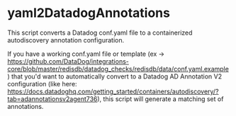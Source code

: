 # yaml2DatadogAnnotations
This script converts a Datadog conf.yaml file to a containerized autodiscovery annotation configuration.

If you have a working conf.yaml file or template (ex -> https://github.com/DataDog/integrations-core/blob/master/redisdb/datadog_checks/redisdb/data/conf.yaml.example) that you'd want to automatically convert to a Datadog AD Annotation V2 configuration (like here: https://docs.datadoghq.com/getting_started/containers/autodiscovery/?tab=adannotationsv2agent736), this script will generate a matching set of annotations.
